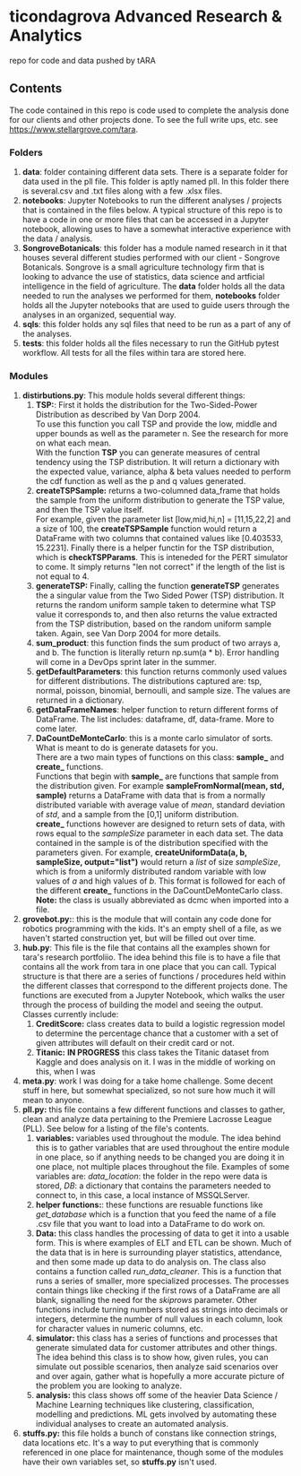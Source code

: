 # ticondagrova Advanced Research & Analytics
repo for code and data pushed by tARA

## Contents
The code contained in this repo is code used to complete the analysis done for our clients and other projects done.
To see the full write ups, etc. see https://www.stellargrove.com/tara.  

### Folders
1. **data**: folder containing different data sets.  There is a separate folder for data used in the pll file.  This folder is aptly named pll.  In this folder there is several.csv and .txt files along with a few .xlsx files.  
2. **notebooks**: Jupyter Notebooks to run the different analyses / projects that is contained in the files below.  A typical structure of this repo is to have a code in one or more files that can be accessed in a Jupyter notebook, allowing uses to have a somewhat interactive experience with the data / analysis.
3. **SongroveBotanicals**: this folder has a module named research in it that houses several different studies performed with our client - Songrove Botanicals.  Songrove is a small agriculture technology firm that is looking to advance the use of statistics, data science and artficial intelligence in the field of agriculture.  The **data** folder holds all the data needed to run the analyses we performed for them, **notebooks** folder holds all the Jupyter notebooks that are used to guide users through the analyses in an organized, sequential way.
4. **sqls**: this folder holds any sql files that need to be run as a part of any of the analyses.
5. **tests**: this folder holds all the files necessary to run the GitHub pytest workflow.  All tests for all the files within tara are stored here.

### Modules
1. **distirbutions.py**: This module holds several different things:
    1. **TSP:**: First it holds the distribution for the Two-Sided-Power Distribution as described by Van Dorp 2004.  
    To use this function you call TSP and provide the low, middle and upper bounds as well as the parameter n.  See the research for more on what each mean.  
    With the function **TSP** you can generate measures of central tendency using the TSP distribution.  It will return a dictionary with the expected value, variance, alpha & beta values needed to perform the cdf function as well as the p and q values generated.      
    2. **createTSPSample:** returns a two-columned data_frame that holds the sample from the uniform distribution to generate the TSP value, and then the TSP value itself.  
        For example, given the parameter list [low,mid,hi,n] = [11,15,22,2] and a size of 100, the **createTSPSample** function would return a DataFrame with two columns that contained values like [0.403533, 15.2231].  Finally there is a helper functin for the TSP distribution, which is **checkTSPParams**.  This is inteneded for the PERT simulator to come.  It simply returns "len not correct" if the length of the list is not equal to 4.
    3. **generateTSP:** Finally, calling the function **generateTSP** generates the a singular value from the Two Sided Power (TSP) distribution. It returns the random uniform sample taken to determine what TSP value it corresponds to, and then also returns the value extracted from the TSP distribution, based on the random uniform sample taken.  Again, see Van Dorp 2004 for more details. 
    2. **sum_product**: this function finds the sum product of two arrays a, and b.  The function is literally return np.sum(a * b).  Error handling will come in a DevOps sprint later in the summer.
    3. **getDefaultParameters**: this function returns commonly used values for different distributions.  The distributions captured are: tsp, normal, poisson, binomial, bernoulli, and sample size.  The values are returned in a dictionary.
    4. **getDataFrameNames**: helper function to return different forms of DataFrame.  The list includes: dataframe, df, data-frame.  More to come later.
    5. **DaCountDeMonteCarlo**:  this is a monte carlo simulator of sorts.  What is meant to do is generate datasets for you.  
    There are a two main types of functions on this class: **sample_** and **create_** functions.  
    Functions that begin with **sample_** are functions that sample from the distribution given.  For example **sampleFromNormal(mean, std, sample)** returns a DataFrame with data that is from a normally distributed variable with average value of *mean*, standard deviation of *std*, and a sample from the [0,1] uniform distribution.  
    **create_** functions however are designed to return sets of data, with rows equal to the *sampleSize* parameter in each data set.  The data contained in the sample is of the distribution specified with the parameters given.  For example, **createUniformData(a, b, sampleSize, output="list")** would return a *list* of size *sampleSize*, which is from a uniformly distributed random variable with low values of *a* and high values of *b*.  This format is followed for each of the different **create_** functions in the DaCountDeMonteCarlo class.  **Note:** the class is usually abbreviated as dcmc when imported into a file.
2. **grovebot.py:**: this is the module that will contain any code done for robotics programming with the kids.  It's an empty shell of a file, as we haven't started construction yet, but will be filled out over time.
3. **hub.py**:  This file is the file that contains all the examples shown for tara's research portfoliio.  The idea behind this file is to have a file that contains all the work from tara in one place that you can call.  Typical structure is that there are a series of functions / procedures held within the different classes that correspond to the different projects done.  The functions are executed from a Jupyter Notebook, which walks the user through the process of building the model and seeing the output.  Classes currently include:
    1. **CreditScore:** class creates data to build a logistic regression model to determine the percentage chance that a customer with a set of given attributes will default on their credit card or not.
    2. **Titanic:** **IN PROGRESS**  this class takes the Titanic dataset from Kaggle and does analysis on it.  I was in the middle of working on this, when I was 
4. **meta.py**: work I was doing for a take home challenge. Some decent stuff in here, but somewhat specialized, so not sure how much it will mean to anyone.
5. **pll.py:** this file contains a few different functions and classes to gather, clean and analyze data pertaining to the Premiere Lacrosse League (PLL).  See below for a listing of the file's contents.
    1. **variables:** variables used throughout the module.  The idea behind this is to gather variables that are used throughout the entire module in one place, so if anything needs to be changed you are doing it in one place, not multiple places throughout the file.  Examples of some variables are: *data_location*: the folder in the repo were data is stored, *DB*: a dictionary that contains the parameters needed to connect to, in this case, a local instance of MSSQLServer.
    2. **helper functions:**: these functions are resuable functions like *get_database* which is a function that you feed the name of a file .csv file that you want to load into a DataFrame to do work on.
    3. **Data:** this class handles the processing of data to get it into a usable form.  This is where examples of ELT and ETL can be shown.  Much of the data that is in here is surrounding player statistics, attendance, and then some made up data to do analysis on.  The class also contains a function called *run_data_cleaner*.  This is a function that runs a series of smaller, more specialized processes.  The processes contain things like checking if the first rows of a DataFrame are all blank, signalling the need for the *skiprows* parameter.  Other functions include turning numbers stored as strings into decimals or integers, determine the number of null values in each column, look for character values in numeric columns, etc.
    4. **simulator:** this class has a series of functions and processes that generate simulated data for customer attributes and other things.  The idea behind this class is to show how, given rules, you can simulate out possible scenarios, then analyze said scenarios over and over again, gather what is hopefully a more accurate picture of the problem you are looking to analyze.
    5. **analysis:** this class shows off some of the heavier Data Science / Machine Learning techniques like clustering, classification, modelling and predictions.  ML gets involved by automating these individual analyses to create an automated analysis.
6. **stuffs.py:**  this file holds a bunch of constans like connection strings, data locations etc. It's a way to put everything that is commonly referenced in one place for maintenance, though some of the modules have their own variables set, so **stuffs.py** isn't used.
